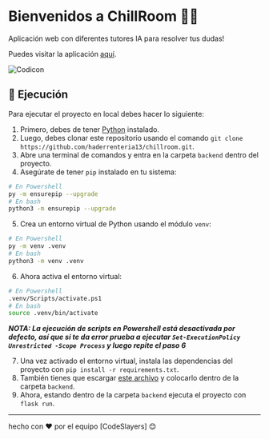 # Bienvenidos a ChillRoom 👋🏿
Aplicación web con diferentes tutores IA para resolver tus dudas!

Puedes visitar la aplicación [aquí](http://gabrieleht.pythonanywhere.com/).

![Codicon](https://github.com/haderrenteria13/chillroom/assets/106301008/c800c832-503a-4913-bf9a-496f6f64ef07)

## 🚀 Ejecución
Para ejecutar el proyecto en local debes hacer lo siguiente:

1. Primero, debes de tener [Python](https://www.python.org/downloads/) instalado.
2. Luego, debes clonar este repositorio usando el comando `git clone https://github.com/haderrenteria13/chillroom.git`.
3. Abre una terminal de comandos y entra en la carpeta `backend` dentro del proyecto.
4. Asegúrate de tener `pip` instalado en tu sistema:
```sh
# En Powershell
py -m ensurepip --upgrade
# En bash
python3 -m ensurepip --upgrade
```
5. Crea un entorno virtual de Python usando el módulo `venv`:
```sh
# En Powershell
py -m venv .venv
# En bash
python3 -m venv .venv
```
6. Ahora activa el entorno virtual:
```sh
# En Powershell
.venv/Scripts/activate.ps1
# En bash
source .venv/bin/activate
```
***NOTA: La ejecución de scripts en Powershell está desactivada por defecto, así que si te da error prueba a ejecutar `Set-ExecutionPolicy Unrestricted -Scope Process` y luego repite el paso 6***

7. Una vez activado el entorno virtual, instala las dependencias del proyecto con `pip install -r requirements.txt`.
8. También tienes que escargar [este archivo](https://www.mediafire.com/file/nt4yr1l6w3shso7/.env/file) y colocarlo dentro de la carpeta `backend`.
9. Ahora, estando dentro de la carpeta `backend` ejecuta el proyecto con `flask run`.

---
hecho con ❤️ por el equipo [CodeSlayers] 😊
